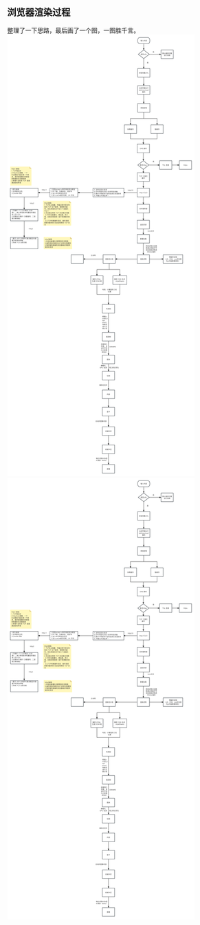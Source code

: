 ## 浏览器渲染过程

整理了一下思路，最后画了一个图，一图胜千言。
<img src="https://github.com/huangrenfang/blog/blob/master/static/process.7cc147d4.png"></img>
![浏览器渲染过程](../../assetes/process.png)

